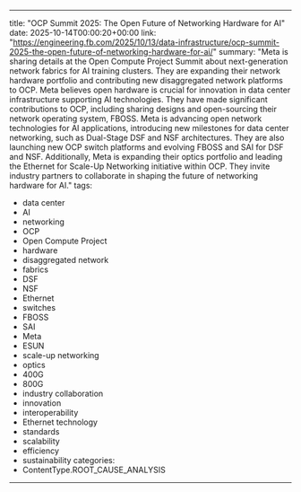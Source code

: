 
---
title: "OCP Summit 2025: The Open Future of Networking Hardware for AI"
date: 2025-10-14T00:00:20+00:00
link: "https://engineering.fb.com/2025/10/13/data-infrastructure/ocp-summit-2025-the-open-future-of-networking-hardware-for-ai/"
summary: "Meta is sharing details at the Open Compute Project Summit about next-generation network fabrics for AI training clusters. They are expanding their network hardware portfolio and contributing new disaggregated network platforms to OCP. Meta believes open hardware is crucial for innovation in data center infrastructure supporting AI technologies. They have made significant contributions to OCP, including sharing designs and open-sourcing their network operating system, FBOSS. Meta is advancing open network technologies for AI applications, introducing new milestones for data center networking, such as Dual-Stage DSF and NSF architectures. They are also launching new OCP switch platforms and evolving FBOSS and SAI for DSF and NSF. Additionally, Meta is expanding their optics portfolio and leading the Ethernet for Scale-Up Networking initiative within OCP. They invite industry partners to collaborate in shaping the future of networking hardware for AI."
tags:
  - data center
  - AI
  - networking
  - OCP
  - Open Compute Project
  - hardware
  - disaggregated network
  - fabrics
  - DSF
  - NSF
  - Ethernet
  - switches
  - FBOSS
  - SAI
  - Meta
  - ESUN
  - scale-up networking
  - optics
  - 400G
  - 800G
  - industry collaboration
  - innovation
  - interoperability
  - Ethernet technology
  - standards
  - scalability
  - efficiency
  - sustainability
categories:
  - ContentType.ROOT_CAUSE_ANALYSIS
---

